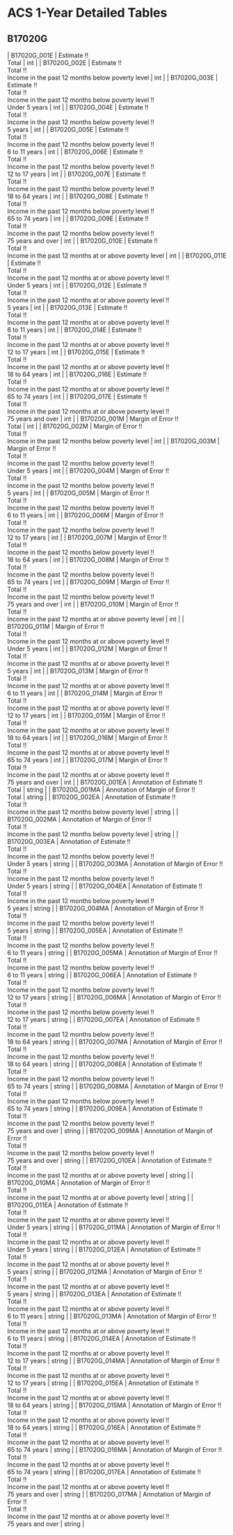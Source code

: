 # ACS 1-Year Detailed Tables

## B17020G

| B17020G_001E | Estimate !!<br>Total | int |
| B17020G_002E | Estimate !!<br>Total !!<br>Income in the past 12 months below poverty level | int |
| B17020G_003E | Estimate !!<br>Total !!<br>Income in the past 12 months below poverty level !!<br>Under 5 years | int |
| B17020G_004E | Estimate !!<br>Total !!<br>Income in the past 12 months below poverty level !!<br>5 years | int |
| B17020G_005E | Estimate !!<br>Total !!<br>Income in the past 12 months below poverty level !!<br>6 to 11 years | int |
| B17020G_006E | Estimate !!<br>Total !!<br>Income in the past 12 months below poverty level !!<br>12 to 17 years | int |
| B17020G_007E | Estimate !!<br>Total !!<br>Income in the past 12 months below poverty level !!<br>18 to 64 years | int |
| B17020G_008E | Estimate !!<br>Total !!<br>Income in the past 12 months below poverty level !!<br>65 to 74 years | int |
| B17020G_009E | Estimate !!<br>Total !!<br>Income in the past 12 months below poverty level !!<br>75 years and over | int |
| B17020G_010E | Estimate !!<br>Total !!<br>Income in the past 12 months at or above poverty level | int |
| B17020G_011E | Estimate !!<br>Total !!<br>Income in the past 12 months at or above poverty level !!<br>Under 5 years | int |
| B17020G_012E | Estimate !!<br>Total !!<br>Income in the past 12 months at or above poverty level !!<br>5 years | int |
| B17020G_013E | Estimate !!<br>Total !!<br>Income in the past 12 months at or above poverty level !!<br>6 to 11 years | int |
| B17020G_014E | Estimate !!<br>Total !!<br>Income in the past 12 months at or above poverty level !!<br>12 to 17 years | int |
| B17020G_015E | Estimate !!<br>Total !!<br>Income in the past 12 months at or above poverty level !!<br>18 to 64 years | int |
| B17020G_016E | Estimate !!<br>Total !!<br>Income in the past 12 months at or above poverty level !!<br>65 to 74 years | int |
| B17020G_017E | Estimate !!<br>Total !!<br>Income in the past 12 months at or above poverty level !!<br>75 years and over | int |
| B17020G_001M | Margin of Error !!<br>Total | int |
| B17020G_002M | Margin of Error !!<br>Total !!<br>Income in the past 12 months below poverty level | int |
| B17020G_003M | Margin of Error !!<br>Total !!<br>Income in the past 12 months below poverty level !!<br>Under 5 years | int |
| B17020G_004M | Margin of Error !!<br>Total !!<br>Income in the past 12 months below poverty level !!<br>5 years | int |
| B17020G_005M | Margin of Error !!<br>Total !!<br>Income in the past 12 months below poverty level !!<br>6 to 11 years | int |
| B17020G_006M | Margin of Error !!<br>Total !!<br>Income in the past 12 months below poverty level !!<br>12 to 17 years | int |
| B17020G_007M | Margin of Error !!<br>Total !!<br>Income in the past 12 months below poverty level !!<br>18 to 64 years | int |
| B17020G_008M | Margin of Error !!<br>Total !!<br>Income in the past 12 months below poverty level !!<br>65 to 74 years | int |
| B17020G_009M | Margin of Error !!<br>Total !!<br>Income in the past 12 months below poverty level !!<br>75 years and over | int |
| B17020G_010M | Margin of Error !!<br>Total !!<br>Income in the past 12 months at or above poverty level | int |
| B17020G_011M | Margin of Error !!<br>Total !!<br>Income in the past 12 months at or above poverty level !!<br>Under 5 years | int |
| B17020G_012M | Margin of Error !!<br>Total !!<br>Income in the past 12 months at or above poverty level !!<br>5 years | int |
| B17020G_013M | Margin of Error !!<br>Total !!<br>Income in the past 12 months at or above poverty level !!<br>6 to 11 years | int |
| B17020G_014M | Margin of Error !!<br>Total !!<br>Income in the past 12 months at or above poverty level !!<br>12 to 17 years | int |
| B17020G_015M | Margin of Error !!<br>Total !!<br>Income in the past 12 months at or above poverty level !!<br>18 to 64 years | int |
| B17020G_016M | Margin of Error !!<br>Total !!<br>Income in the past 12 months at or above poverty level !!<br>65 to 74 years | int |
| B17020G_017M | Margin of Error !!<br>Total !!<br>Income in the past 12 months at or above poverty level !!<br>75 years and over | int |
| B17020G_001EA | Annotation of Estimate !!<br>Total | string |
| B17020G_001MA | Annotation of Margin of Error !!<br>Total | string |
| B17020G_002EA | Annotation of Estimate !!<br>Total !!<br>Income in the past 12 months below poverty level | string |
| B17020G_002MA | Annotation of Margin of Error !!<br>Total !!<br>Income in the past 12 months below poverty level | string |
| B17020G_003EA | Annotation of Estimate !!<br>Total !!<br>Income in the past 12 months below poverty level !!<br>Under 5 years | string |
| B17020G_003MA | Annotation of Margin of Error !!<br>Total !!<br>Income in the past 12 months below poverty level !!<br>Under 5 years | string |
| B17020G_004EA | Annotation of Estimate !!<br>Total !!<br>Income in the past 12 months below poverty level !!<br>5 years | string |
| B17020G_004MA | Annotation of Margin of Error !!<br>Total !!<br>Income in the past 12 months below poverty level !!<br>5 years | string |
| B17020G_005EA | Annotation of Estimate !!<br>Total !!<br>Income in the past 12 months below poverty level !!<br>6 to 11 years | string |
| B17020G_005MA | Annotation of Margin of Error !!<br>Total !!<br>Income in the past 12 months below poverty level !!<br>6 to 11 years | string |
| B17020G_006EA | Annotation of Estimate !!<br>Total !!<br>Income in the past 12 months below poverty level !!<br>12 to 17 years | string |
| B17020G_006MA | Annotation of Margin of Error !!<br>Total !!<br>Income in the past 12 months below poverty level !!<br>12 to 17 years | string |
| B17020G_007EA | Annotation of Estimate !!<br>Total !!<br>Income in the past 12 months below poverty level !!<br>18 to 64 years | string |
| B17020G_007MA | Annotation of Margin of Error !!<br>Total !!<br>Income in the past 12 months below poverty level !!<br>18 to 64 years | string |
| B17020G_008EA | Annotation of Estimate !!<br>Total !!<br>Income in the past 12 months below poverty level !!<br>65 to 74 years | string |
| B17020G_008MA | Annotation of Margin of Error !!<br>Total !!<br>Income in the past 12 months below poverty level !!<br>65 to 74 years | string |
| B17020G_009EA | Annotation of Estimate !!<br>Total !!<br>Income in the past 12 months below poverty level !!<br>75 years and over | string |
| B17020G_009MA | Annotation of Margin of Error !!<br>Total !!<br>Income in the past 12 months below poverty level !!<br>75 years and over | string |
| B17020G_010EA | Annotation of Estimate !!<br>Total !!<br>Income in the past 12 months at or above poverty level | string |
| B17020G_010MA | Annotation of Margin of Error !!<br>Total !!<br>Income in the past 12 months at or above poverty level | string |
| B17020G_011EA | Annotation of Estimate !!<br>Total !!<br>Income in the past 12 months at or above poverty level !!<br>Under 5 years | string |
| B17020G_011MA | Annotation of Margin of Error !!<br>Total !!<br>Income in the past 12 months at or above poverty level !!<br>Under 5 years | string |
| B17020G_012EA | Annotation of Estimate !!<br>Total !!<br>Income in the past 12 months at or above poverty level !!<br>5 years | string |
| B17020G_012MA | Annotation of Margin of Error !!<br>Total !!<br>Income in the past 12 months at or above poverty level !!<br>5 years | string |
| B17020G_013EA | Annotation of Estimate !!<br>Total !!<br>Income in the past 12 months at or above poverty level !!<br>6 to 11 years | string |
| B17020G_013MA | Annotation of Margin of Error !!<br>Total !!<br>Income in the past 12 months at or above poverty level !!<br>6 to 11 years | string |
| B17020G_014EA | Annotation of Estimate !!<br>Total !!<br>Income in the past 12 months at or above poverty level !!<br>12 to 17 years | string |
| B17020G_014MA | Annotation of Margin of Error !!<br>Total !!<br>Income in the past 12 months at or above poverty level !!<br>12 to 17 years | string |
| B17020G_015EA | Annotation of Estimate !!<br>Total !!<br>Income in the past 12 months at or above poverty level !!<br>18 to 64 years | string |
| B17020G_015MA | Annotation of Margin of Error !!<br>Total !!<br>Income in the past 12 months at or above poverty level !!<br>18 to 64 years | string |
| B17020G_016EA | Annotation of Estimate !!<br>Total !!<br>Income in the past 12 months at or above poverty level !!<br>65 to 74 years | string |
| B17020G_016MA | Annotation of Margin of Error !!<br>Total !!<br>Income in the past 12 months at or above poverty level !!<br>65 to 74 years | string |
| B17020G_017EA | Annotation of Estimate !!<br>Total !!<br>Income in the past 12 months at or above poverty level !!<br>75 years and over | string |
| B17020G_017MA | Annotation of Margin of Error !!<br>Total !!<br>Income in the past 12 months at or above poverty level !!<br>75 years and over | string |

